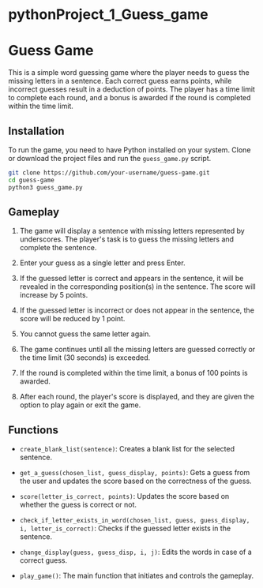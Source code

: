 # pythonProject_1_Guess_game
# Guess Game

This is a simple word guessing game where the player needs to guess the missing letters in a sentence. Each correct guess earns points, while incorrect guesses result in a deduction of points. The player has a time limit to complete each round, and a bonus is awarded if the round is completed within the time limit.

## Installation

To run the game, you need to have Python installed on your system. Clone or download the project files and run the `guess_game.py` script.

```bash
git clone https://github.com/your-username/guess-game.git
cd guess-game
python3 guess_game.py
```

## Gameplay

1. The game will display a sentence with missing letters represented by underscores. The player's task is to guess the missing letters and complete the sentence.

2. Enter your guess as a single letter and press Enter.

3. If the guessed letter is correct and appears in the sentence, it will be revealed in the corresponding position(s) in the sentence. The score will increase by 5 points.

4. If the guessed letter is incorrect or does not appear in the sentence, the score will be reduced by 1 point.

5. You cannot guess the same letter again.

6. The game continues until all the missing letters are guessed correctly or the time limit (30 seconds) is exceeded.

7. If the round is completed within the time limit, a bonus of 100 points is awarded.

8. After each round, the player's score is displayed, and they are given the option to play again or exit the game.

## Functions

- `create_blank_list(sentence)`: Creates a blank list for the selected sentence.

- `get_a_guess(chosen_list, guess_display, points)`: Gets a guess from the user and updates the score based on the correctness of the guess.

- `score(letter_is_correct, points)`: Updates the score based on whether the guess is correct or not.

- `check_if_letter_exists_in_word(chosen_list, guess, guess_display, i, letter_is_correct)`: Checks if the guessed letter exists in the sentence.

- `change_display(guess, guess_disp, i, j)`: Edits the words in case of a correct guess.

- `play_game()`: The main function that initiates and controls the gameplay.


